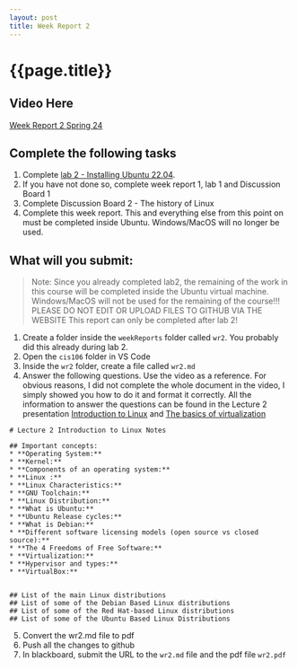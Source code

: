 ```yaml
---
layout: post
title: Week Report 2
---
```



# {{page.title}}

## Video Here
[Week Report 2 Spring 24](https://youtu.be/f2EX7mVWzT4)

## Complete the following tasks
1. Complete [lab 2 - Installing Ubuntu 22.04](https://cis106.com/labs/lab2/).
2. If you have not done so, complete week report 1, lab 1 and Discussion Board 1
3. Complete Discussion Board 2 - The history of Linux
4. Complete this week report. This and everything else from this point on must be completed inside Ubuntu. Windows/MacOS will no longer be used.


## What will you submit:
> Note: 
> Since you already completed lab2, the remaining of the work in this course will be completed inside the Ubuntu virtual machine. Windows/MacOS will not be used for the remaining of the course!!! PLEASE DO NOT EDIT OR UPLOAD FILES TO GITHUB VIA THE WEBSITE
> This report can only be completed after lab 2!

1. Create a folder inside the `weekReports` folder called `wr2`. You probably did this already during lab 2.
2. Open the `cis106` folder in VS Code
3. Inside the `wr2` folder, create a file called `wr2.md`
4. Answer the following questions. Use the video as a reference. For obvious reasons, I did not complete the whole document in the video, I simply showed you how to do it and format it correctly. All the information to answer the questions can be found in the Lecture 2 presentation [Introduction to Linux](https://rapurl.live/dbx) and [The basics of virtualization](https://rapurl.live/bt7)

 ```
# Lecture 2 Introduction to Linux Notes

## Important concepts:
* **Operating System:**
* **Kernel:**
* **Components of an operating system:**
* **Linux :**
* **Linux Characteristics:**
* **GNU Toolchain:**
* **Linux Distribution:**
* **What is Ubuntu:**
* **Ubuntu Release cycles:**
* **What is Debian:**
* **Different software licensing models (open source vs closed source):**
* **The 4 Freedoms of Free Software:**
* **Virtualization:**
* **Hypervisor and types:**
* **VirtualBox:**


## List of the main Linux distributions
## List of some of the Debian Based Linux distributions
## List of some of the Red Hat-based Linux distributions
## List of some of the Ubuntu Based Linux Distributions
```

5. Convert the wr2.md file to pdf
6. Push all the changes to github
7. In blackboard, submit the URL to the `wr2.md` file and the pdf file `wr2.pdf`